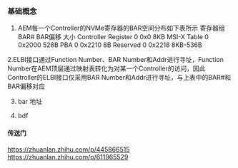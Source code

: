 ### 基础概念
1. AEM每一个Controller的NVMe寄存器的BAR空间分布如下表所示
寄存器组	          BAR#	BAR偏移	大小
Controller Register	0	    0x0	   8KB
MSI-X Table        	0	   0x2000	 528B
PBA	                0	   0x2210	 8B
Reserved	          0	   0x2218	 8KB-536B

2.ELBI接口通过Function Number、BAR Number和Addr进行寻址，Function Number在AEM顶层通过映射表转化为对某一个Controller的访问，因此Controller的ELBI接口仅采用BAR Number和Addr进行寻址，与上表中的BAR#和BAR偏移对应

3. bar 地址

4. bdf


#### 传送门
https://zhuanlan.zhihu.com/p/445866515
https://zhuanlan.zhihu.com/p/611965529
